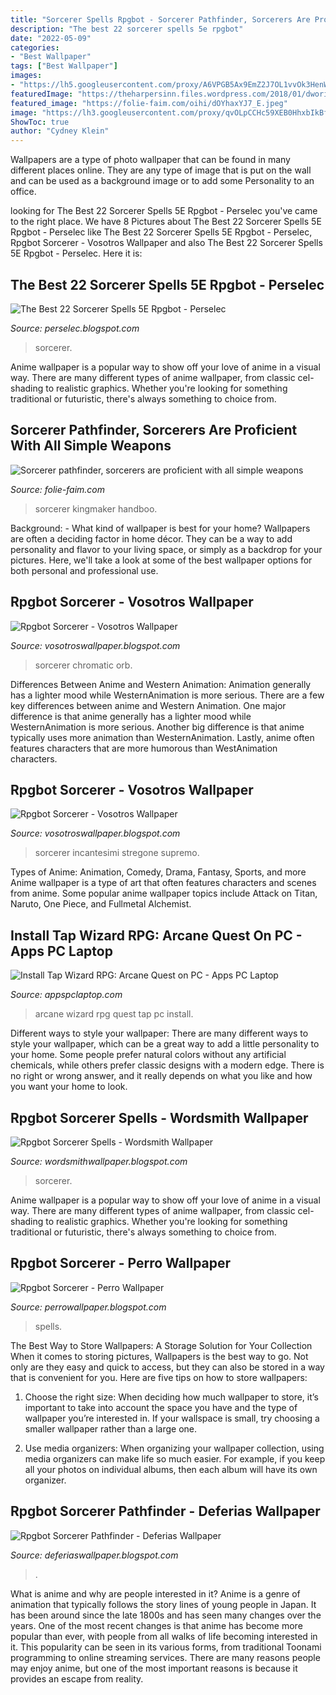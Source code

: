 ```yaml
---
title: "Sorcerer Spells Rpgbot - Sorcerer Pathfinder, Sorcerers Are Proficient With All Simple Weapons"
description: "The best 22 sorcerer spells 5e rpgbot"
date: "2022-05-09"
categories:
- "Best Wallpaper"
tags: ["Best Wallpaper"]
images:
- "https://lh5.googleusercontent.com/proxy/A6VPGB5Ax9EmZ2J7OL1vvOk3HenWlXZCzyGwLEmhDJYgSJzl4wIkVbtYm45pQFn2_yepZYLzCoGs0eFDn9n6UTV7d9LuYHe60cRmS7sht86LaUB5kzFqZQpKoDdyOK3ISlnWlj0Hdf-VKvRsIyKvbVeFU8Ruyw=w1200-h630-p-k-no-nu"
featuredImage: "https://theharpersinn.files.wordpress.com/2018/01/dworic2.png?w=640"
featured_image: "https://folie-faim.com/oihi/dOYhaxYJ7_E.jpeg"
image: "https://lh3.googleusercontent.com/proxy/qvOLpCCHc59XEB0HhxbIkBfaeJGeZtTOPo4-7YQ8ByCbWAASzTdWd2aHwuwng8V3N9096lWzHdyom040x8_AUl0=w1200-h630-p-k-no-nu"
ShowToc: true
author: "Cydney Klein"
---
```





Wallpapers are a type of photo wallpaper that can be found in many different places online. They are any type of image that is put on the wall and can be used as a background image or to add some Personality to an office.

	

		
looking for The Best 22 Sorcerer Spells 5E Rpgbot - Perselec you've came to the right place. We have 8 Pictures about The Best 22 Sorcerer Spells 5E Rpgbot - Perselec like The Best 22 Sorcerer Spells 5E Rpgbot - Perselec, Rpgbot Sorcerer - Vosotros Wallpaper and also The Best 22 Sorcerer Spells 5E Rpgbot - Perselec. Here it is:
		
    
## The Best 22 Sorcerer Spells 5E Rpgbot - Perselec

<img loading=lazy src="https://lh3.googleusercontent.com/proxy/qvOLpCCHc59XEB0HhxbIkBfaeJGeZtTOPo4-7YQ8ByCbWAASzTdWd2aHwuwng8V3N9096lWzHdyom040x8_AUl0=w1200-h630-p-k-no-nu" onerror="this.onerror=null;this.src='https://tse4.mm.bing.net/th?id=OIP.ktood1EU_hox8_N2VXJFywHaD4&amp;pid=15.1';" alt="The Best 22 Sorcerer Spells 5E Rpgbot - Perselec">

_Source: perselec.blogspot.com_

>sorcerer. 

	

Anime wallpaper is a popular way to show off your love of anime in a visual way. There are many different types of anime wallpaper, from classic cel-shading to realistic graphics. Whether you're looking for something traditional or futuristic, there's always something to choice from.

    
## Sorcerer Pathfinder, Sorcerers Are Proficient With All Simple Weapons

<img loading=lazy src="https://folie-faim.com/oihi/dOYhaxYJ7_E.jpeg" onerror="this.onerror=null;this.src='https://tse3.mm.bing.net/th?id=OIP.SGFHcskv8cvvb_X4lovtcgHaFj&amp;pid=15.1';" alt="Sorcerer pathfinder, sorcerers are proficient with all simple weapons">

_Source: folie-faim.com_

>sorcerer kingmaker handboo. 

	

Background: - What kind of wallpaper is best for your home?
Wallpapers are often a deciding factor in home décor. They can be a way to add personality and flavor to your living space, or simply as a backdrop for your pictures. Here, we'll take a look at some of the best wallpaper options for both personal and professional use.

    
## Rpgbot Sorcerer - Vosotros Wallpaper

<img loading=lazy src="https://theharpersinn.files.wordpress.com/2018/01/dworic2.png?w=640" onerror="this.onerror=null;this.src='https://tse3.mm.bing.net/th?id=OIP.7LDtc6w_x99IqZOyTQyx_wHaMl&amp;pid=15.1';" alt="Rpgbot Sorcerer - Vosotros Wallpaper">

_Source: vosotroswallpaper.blogspot.com_

>sorcerer chromatic orb. 

	

Differences Between Anime and Western Animation: Animation generally has a lighter mood while WesternAnimation is more serious.
There are a few key differences between anime and Western Animation. One major difference is that anime generally has a lighter mood while WesternAnimation is more serious. Another big difference is that anime typically uses more animation than WesternAnimation. Lastly, anime often features characters that are more humorous than WestAnimation characters.

    
## Rpgbot Sorcerer - Vosotros Wallpaper

<img loading=lazy src="http://www.belloflostsouls.net/wp-content/uploads/2019/05/sorcerer-spells-horz.jpg" onerror="this.onerror=null;this.src='https://tse2.mm.bing.net/th?id=OIP.NX2vrLfTYB8NPxshEOX95gHaDt&amp;pid=15.1';" alt="Rpgbot Sorcerer - Vosotros Wallpaper">

_Source: vosotroswallpaper.blogspot.com_

>sorcerer incantesimi stregone supremo. 

	

Types of Anime: Animation, Comedy, Drama, Fantasy, Sports, and more
Anime wallpaper is a type of art that often features characters and scenes from anime. Some popular anime wallpaper topics include Attack on Titan, Naruto, One Piece, and Fullmetal Alchemist.

    
## Install Tap Wizard RPG: Arcane Quest On PC - Apps PC Laptop

<img loading=lazy src="https://i1.wp.com/appspclaptop.com/wp-content/uploads/2018/07/Tap-Wizard-RPG-Arcane-Quest-.gif?resize=600%2C352" onerror="this.onerror=null;this.src='https://tse4.mm.bing.net/th?id=OIP.AAHTEM1l3Z6ASzw17nCfAAHaEW&amp;pid=15.1';" alt="Install Tap Wizard RPG: Arcane Quest on PC - Apps PC Laptop">

_Source: appspclaptop.com_

>arcane wizard rpg quest tap pc install. 

	

Different ways to style your wallpaper:
There are many different ways to style your wallpaper, which can be a great way to add a little personality to your home. Some people prefer natural colors without any artificial chemicals, while others prefer classic designs with a modern edge. There is no right or wrong answer, and it really depends on what you like and how you want your home to look.

    
## Rpgbot Sorcerer Spells - Wordsmith Wallpaper

<img loading=lazy src="https://camo.githubusercontent.com/e746794a893ae1d022085896ab8f0b47438fc89f1b8887ed98898860ae418b09/68747470733a2f2f646973636f7264626f74732e6f72672f6170692f7769646765742f3330353137373432393631323239383234322e737667" onerror="this.onerror=null;this.src='https://tse2.mm.bing.net/th?id=OIP.ecg2AMhG8RMj3i_-OKuAagAAAA&amp;pid=15.1';" alt="Rpgbot Sorcerer Spells - Wordsmith Wallpaper">

_Source: wordsmithwallpaper.blogspot.com_

>sorcerer. 

	

Anime wallpaper is a popular way to show off your love of anime in a visual way. There are many different types of anime wallpaper, from classic cel-shading to realistic graphics. Whether you're looking for something traditional or futuristic, there's always something to choice from.

    
## Rpgbot Sorcerer - Perro Wallpaper

<img loading=lazy src="https://external-preview.redd.it/VjEA9nKChs5HOFW7JqxDvTsio3BVtcnsjenx234dQKM.jpg?auto=webp&amp;s=70b476e47eb081e2cc23e5b89ed5e2d894036a3f" onerror="this.onerror=null;this.src='https://tse3.mm.bing.net/th?id=OIP.YehJwE8S0xqv8Or1-fLcqgHaD4&amp;pid=15.1';" alt="Rpgbot Sorcerer - Perro Wallpaper">

_Source: perrowallpaper.blogspot.com_

>spells. 

	

The Best Way to Store Wallpapers: A Storage Solution for Your Collection
When it comes to storing pictures, Wallpapers is the best way to go. Not only are they easy and quick to access, but they can also be stored in a way that is convenient for you. Here are five tips on how to store wallpapers:
1) Choose the right size: When deciding how much wallpaper to store, it’s important to take into account the space you have and the type of wallpaper you’re interested in. If your wallspace is small, try choosing a smaller wallpaper rather than a large one.

2) Use media organizers: When organizing your wallpaper collection, using media organizers can make life so much easier. For example, if you keep all your photos on individual albums, then each album will have its own organizer.

    
## Rpgbot Sorcerer Pathfinder - Deferias Wallpaper

<img loading=lazy src="https://lh5.googleusercontent.com/proxy/A6VPGB5Ax9EmZ2J7OL1vvOk3HenWlXZCzyGwLEmhDJYgSJzl4wIkVbtYm45pQFn2_yepZYLzCoGs0eFDn9n6UTV7d9LuYHe60cRmS7sht86LaUB5kzFqZQpKoDdyOK3ISlnWlj0Hdf-VKvRsIyKvbVeFU8Ruyw=w1200-h630-p-k-no-nu" onerror="this.onerror=null;this.src='https://tse2.mm.bing.net/th?id=OIP.EESCQKH9PcE3GKPvIy3PCQAAAA&amp;pid=15.1';" alt="Rpgbot Sorcerer Pathfinder - Deferias Wallpaper">

_Source: deferiaswallpaper.blogspot.com_

>. 

	

What is anime and why are people interested in it?
Anime is a genre of animation that typically follows the story lines of young people in Japan. It has been around since the late 1800s and has seen many changes over the years. One of the most recent changes is that anime has become more popular than ever, with people from all walks of life becoming interested in it. This popularity can be seen in its various forms, from traditional Toonami programming to online streaming services. There are many reasons people may enjoy anime, but one of the most important reasons is because it provides an escape from reality.

